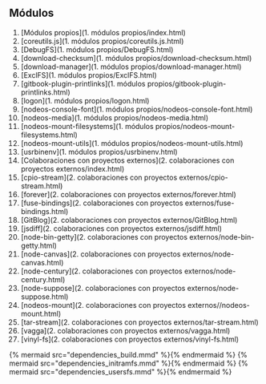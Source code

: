 ## Módulos

1. [Módulos propios](1. módulos propios/index.html)
  1. [coreutils.js](1. módulos propios/coreutils.js.html)
  2. [DebugFS](1. módulos propios/DebugFS.html)
  3. [download-checksum](1. módulos propios/download-checksum.html)
  4. [download-manager](1. módulos propios/download-manager.html)
  5. [ExclFS](1. módulos propios/ExclFS.html)
  6. [gitbook-plugin-printlinks](1. módulos propios/gitbook-plugin-printlinks.html)
  7. [logon](1. módulos propios/logon.html)
  8. [nodeos-console-font](1. módulos propios/nodeos-console-font.html)
  9. [nodeos-media](1. módulos propios/nodeos-media.html)
  10. [nodeos-mount-filesystems](1. módulos propios/nodeos-mount-filesystems.html)
  11. [nodeos-mount-utils](1. módulos propios/nodeos-mount-utils.html)
  12. [usrbinenv](1. módulos propios/usrbinenv.html)
2. [Colaboraciones con proyectos externos](2. colaboraciones con proyectos externos/index.html)
  1. [cpio-stream](2. colaboraciones con proyectos externos/cpio-stream.html)
  2. [forever](2. colaboraciones con proyectos externos/forever.html)
  3. [fuse-bindings](2. colaboraciones con proyectos externos/fuse-bindings.html)
  4. [GitBlog](2. colaboraciones con proyectos externos/GitBlog.html)
  5. [jsdiff](2. colaboraciones con proyectos externos/jsdiff.html)
  6. [node-bin-getty](2. colaboraciones con proyectos externos/node-bin-getty.html)
  7. [node-canvas](2. colaboraciones con proyectos externos/node-canvas.html)
  8. [node-century](2. colaboraciones con proyectos externos/node-century.html)
  9. [node-suppose](2. colaboraciones con proyectos externos/node-suppose.html)
  10. [nodeos-mount](2. colaboraciones con proyectos externos//nodeos-mount.html)
  11. [tar-stream](2. colaboraciones con proyectos externos/tar-stream.html)
  12. [vagga](2. colaboraciones con proyectos externos/vagga.html)
  13. [vinyl-fs](2. colaboraciones con proyectos externos/vinyl-fs.html)

{% mermaid src="dependencies_build.mmd" %}{% endmermaid %}
{% mermaid src="dependencies_initramfs.mmd" %}{% endmermaid %}
{% mermaid src="dependencies_usersfs.mmd" %}{% endmermaid %}

